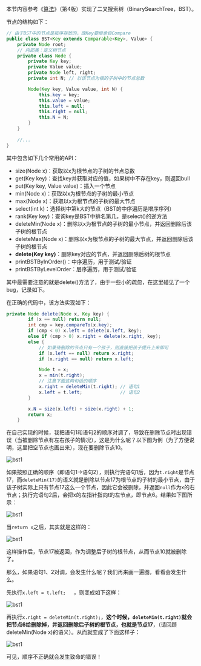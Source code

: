 本节内容参考《[算法](https://book.douban.com/subject/19952400/)》（第4版）实现了二叉搜索树（BinarySearchTree，BST）。

节点的结构如下：

```java
// 由于BST中的节点是按序存放的，故Key要继承自Compare
public class BST<Key extends Comparable<Key>, Value> {
    private Node root;
    // 内部类：定义树节点
    private class Node {
        private Key key;
        private Value value;
        private Node left, right;
        private int N; // 以该节点为根的子树中的节点总数

        Node(Key key, Value value, int N) {
            this.key = key;
            this.value = value;
            this.left = null;
            this.right = null;
            this.N = N;
        }
    }
    
	//...
}
```

其中包含如下几个常用的API：

* size(Node x)：获取以x为根节点的子树的节点总数
* get(Key key)：查找key并获取对应的值，如果树中不存在key，则返回bull
* put(Key key, Value value)：插入一个节点
* min(Node x)：获取以x为根节点的子树的最小节点
* max(Node x)：获取以x为根节点的子树的最大节点
* select(int k)：选择树中第k大的节点（BST的中序遍历是增序序列）
* rank(Key key)：查询key是BST中排名第几，是select()的逆方法
* deleteMin(Node x)：删除以x为根节点的子树的最小节点，并返回删除后该子树的根节点
* deleteMax(Node x)：删除以x为根节点的子树的最大节点，并返回删除后该子树的根节点
* **delete(Key key)**：删除key对应的节点，并返回删除后树的根节点
* printBSTByInOrder()：中序遍历，用于测试/验证
* printBSTByLevelOrder：层序遍历，用于测试/验证

其中最需要注意的就是delete()方法了，由于一些小的疏忽，在这里碰见了一个bug，记录如下。

在正确的代码中，该方法实现如下：

```java
private Node delete(Node x, Key key) {
        if (x == null) return null;
        int cmp = key.compareTo(x.key);
        if (cmp < 0) x.left = delete(x.left, key);
        else if (cmp > 0) x.right = delete(x.right, key);
        else {
            // 如果待删除的节点只有一个孩子，则直接把孩子提升上来即可
            if (x.left == null) return x.right;
            if (x.right == null) return x.left;

            Node t = x; 
            x = min(t.right); 
            // 注意下面这两句话的顺序
            x.right = deleteMin(t.right); // 语句1
            x.left = t.left;              // 语句2
        }

        x.N = size(x.left) + size(x.right) + 1;
        return x;
    }
```

在自己实现的时候，我把语句1和语句2的顺序对调了，导致在删除节点时出现错误（当被删除节点有左右孩子的情况），这是为什么呢？以下图为例（为了方便说明，这里把空节点也画出来），现在要删除节点10。

![bst1](https://github.com/kkBill/algorithm/blob/master/img/bst1.png)

如果按照正确的顺序（即语句1->语句2），则执行完语句1后，因为`t.right`是节点17，而`deleteMin(17)`的语义就是删除以节点17为根节点的子树的最小节点，由于该子树实际上只有节点17这么一个节点，因此它会被删除，并返回`null`作为x的右节点；执行完语句2后，会把x的左指针指向t的左节点，即节点6。结果如下图所示：

![bst1](https://github.com/kkBill/algorithm/blob/master/img/bst2.png)

当`return x`之后，其实就是这样的：

![bst1](https://github.com/kkBill/algorithm/blob/master/img/bst3.png)

这样操作后，节点17被返回，作为调整后子树的根节点，从而节点10就被删除了。

那么，如果语句1、2对调，会发生什么呢？我们再来画一遍图，看看会发生什么。

先执行`x.left = t.left;   `，则变成如下这样：

![bst1](https://github.com/kkBill/algorithm/blob/master/img/bst4.png)

再执行`x.right = deleteMin(t.right);`，**这个时候，`deleteMin(t.right)`就会把节点6给删除掉，并返回删除后子树的根节点，也就是节点17**，（请回顾deleteMin(Node x)的语义）。从而就变成了下面这样子：

![bst1](https://github.com/kkBill/algorithm/blob/master/img/bst5.png)

可见，顺序不正确就会发生致命的错误！





